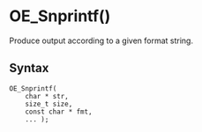 # OE_Snprintf()

Produce output according to a given format string.

## Syntax

    OE_Snprintf(
        char * str,
        size_t size,
        const char * fmt,
        ... );
